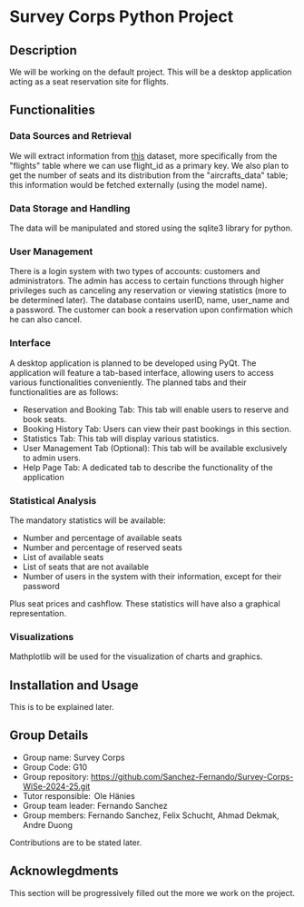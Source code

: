 # Survey Corps Python Project

## Description
We will be working on the default project. This will be a desktop application acting as a seat reservation site for flights.  
## Functionalities

### Data Sources and Retrieval
We will extract information from [this](https://www.kaggle.com/datasets/saadharoon27/airlines-dataset) dataset, more specifically from the "flights" table where we can use flight_id as a primary key. 
We also plan to get the number of seats and its distribution from the "aircrafts_data" table; this information would be fetched externally (using the model name).
### Data Storage and Handling
The data will be manipulated and stored using the sqlite3 library for python.
### User Management
There is a login system with two types of accounts: customers and administrators. The admin has access to certain functions through higher privileges such as canceling any reservation or viewing statistics (more to be determined later). The database contains userID, name, user_name and a password. The customer can book a reservation upon confirmation which he can also cancel.
### Interface
A desktop application is planned to be developed using PyQt. The application will feature a tab-based interface, allowing users to access various functionalities conveniently. The planned tabs and their functionalities are as follows:
-	Reservation and Booking Tab: This tab will enable users to reserve and book seats.
-	Booking History Tab: Users can view their past bookings in this section.
-	Statistics Tab: This tab will display various statistics.
-	User Management Tab (Optional): This tab will be available exclusively to admin users.
-	Help Page Tab: A dedicated tab to describe the functionality of the application

### Statistical Analysis
The mandatory statistics will be available:

- Number and percentage of available seats
- Number and percentage of reserved seats
- List of available seats 
- List of seats that are not available
- Number of users in the system with their information, except for their password

Plus seat prices and cashflow. 
These statistics will have also a graphical representation.

### Visualizations
Mathplotlib will be used for the visualization of charts and graphics.
## Installation and Usage
This is to be explained later.

## Group Details
- Group name: Survey Corps
- Group Code: G10
- Group repository: https://github.com/Sanchez-Fernando/Survey-Corps-WiSe-2024-25.git
- Tutor responsible:  Ole Hänies
- Group team leader: Fernando Sanchez
- Group members: Fernando Sanchez, Felix Schucht, Ahmad Dekmak, Andre Duong

Contributions are to be stated later.
## Acknowlegdments
This section will be progressively filled out the more we work on the project.
